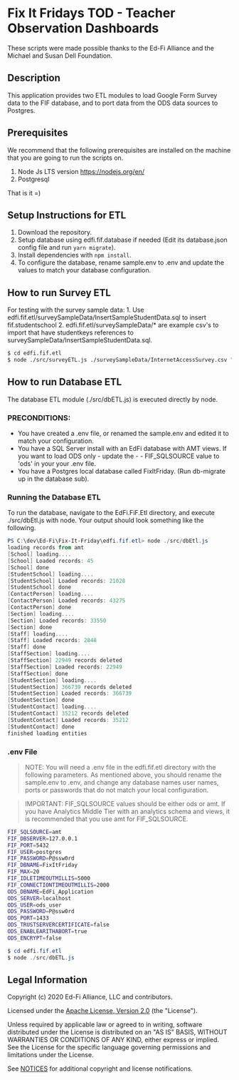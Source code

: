 # Fix It Fridays TOD - Teacher Observation Dashboards

These scripts were made possible thanks to the Ed-Fi Alliance and the Michael and Susan Dell Foundation.

## Description

This application provides two ETL modules to load Google Form Survey data to the FIF database, and to port data from the ODS data sources to Postgres.

## Prerequisites

We recommend that the following prerequisites are installed on the machine that you are going to run the scripts on.

1. Node Js LTS version https://nodejs.org/en/
2. Postgresql

That is it =)


## Setup Instructions for ETL

1. Download the repository.
2. Setup database using edfi.fif.database if needed (Edit its database.json config file and run `yarn migrate`).
3. Install dependencies with `npm install`.
4. To configure the database, rename sample.env to .env and update the values to match your database configuration.

## How to run Survey ETL

For testing with the survey sample data:
    1. Use edfi.fif.etl/surveySampleData/InsertSampleStudentData.sql to insert fif.studentschool
    2. edfi.fif.etl/surveySampleData/* are example csv's to import that have studentkeys references to surveySampleData/InsertSampleStudentData.sql.


```bash
$ cd edfi.fif.etl
$ node ./src/surveyETL.js ./surveySampleData/InternetAccessSurvey.csv "Internet Access"
```

## How to run Database ETL

The database ETL module (./src/dbETL.js) is executed directly by node.

### PRECONDITIONS:

- You have created a .env file, or renamed the sample.env and edited it to match your configuration.
- You have a SQL Server install with an EdFi database with AMT views. If you want to load ODS only - update the - - FIF_SQLSOURCE value to 'ods' in your your .env file.
- You have a Postgres local database called FixItFriday. (Run db-migrate up in the database sub).

### Running the Database ETL

To run the database, navigate to the EdFi.FiF.Etl directory, and execute ./src/dbEtl.js with node. Your output should look something like the following.

```powershell
PS C:\dev\Ed-Fi\Fix-It-Friday\edfi.fif.etl> node ./src/dbEtl.js
loading records from amt
[School] loading....
[School] Loaded records: 45
[School] done
[StudentSchool] loading....
[StudentSchool] Loaded records: 21028
[StudentSchool] done
[ContactPerson] loading....
[ContactPerson] Loaded records: 43275
[ContactPerson] done
[Section] loading....
[Section] Loaded records: 33550
[Section] done
[Staff] loading....
[Staff] Loaded records: 2848
[Staff] done
[StaffSection] loading....
[StaffSection] 22949 records deleted
[StaffSection] Loaded records: 22949
[StaffSection] done
[StudentSection] loading....
[StudentSection] 366739 records deleted
[StudentSection] Loaded records: 366739
[StudentSection] done
[StudentContact] loading....
[StudentContact] 35212 records deleted
[StudentContact] Loaded records: 35212
[StudentContact] done
finished loading entities
```

### .env File

> NOTE: You will need a .env file in the edfi.fif.etl directory with the following parameters. As mentioned above, you should rename the sample.env to .env, and change any database names user names, ports or passwords that do not match your local configuration.

> IMPORTANT: FIF_SQLSOURCE values should be either ods or amt. If you have Analytics Middle Tier with an analytics schema and views, it is recommended that you use amt for FIF_SQLSOURCE.

```bash
FIF_SQLSOURCE=amt
FIF_DBSERVER=127.0.0.1
FIF_PORT=5432
FIF_USER=postgres
FIF_PASSWORD=P@ssw0rd
FIF_DBNAME=FixItFriday
FIF_MAX=20
FIF_IDLETIMEOUTMILLIS=5000
FIF_CONNECTIONTIMEOUTMILLIS=2000
ODS_DBNAME=EdFi_Application
ODS_SERVER=localhost
ODS_USER=ods_user
ODS_PASSWORD=P@ssw0rd
ODS_PORT=1433
ODS_TRUSTSERVERCERTIFICATE=false
ODS_ENABLEARITHABORT=true
ODS_ENCRYPT=false
```

```powershell
$ cd edfi.fif.etl
$ node ./src/dbETL.js
```


## Legal Information

Copyright (c) 2020 Ed-Fi Alliance, LLC and contributors.

Licensed under the [Apache License, Version 2.0](LICENSE) (the "License").

Unless required by applicable law or agreed to in writing, software
distributed under the License is distributed on an "AS IS" BASIS,
WITHOUT WARRANTIES OR CONDITIONS OF ANY KIND, either express or implied.
See the License for the specific language governing permissions and
limitations under the License.

See [NOTICES](NOTICES.md) for additional copyright and license notifications.
